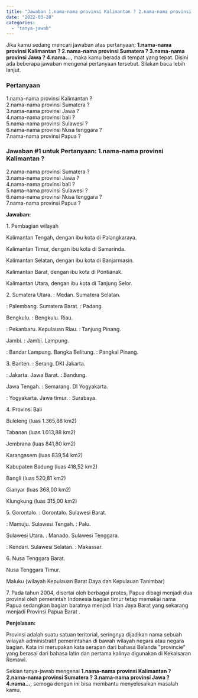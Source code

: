 ```yaml
---
title: "Jawaban 1.nama-nama provinsi Kalimantan ? 2.nama-nama provinsi Sumatera ? 3.nama-nama provinsi Jawa ? 4.nama..."
date: "2022-03-28"
categories: 
  - "tanya-jawab"
---
```


Jika kamu sedang mencari jawaban atas pertanyaan: **1.nama-nama provinsi Kalimantan ? 2.nama-nama provinsi Sumatera ? 3.nama-nama provinsi Jawa ? 4.nama...**, maka kamu berada di tempat yang tepat. Disini ada beberapa jawaban mengenai pertanyaan tersebut. Silakan baca lebih lanjut.

### Pertanyaan

1.nama-nama provinsi Kalimantan ?  
2.nama-nama provinsi Sumatera ?  
3.nama-nama provinsi Jawa ?  
4.nama-nama provinsi bali ?  
5.nama-nama provinsi Sulawesi ?  
6.nama-nama provinsi Nusa tenggara ?  
7.nama-nama provinsi Papua ?​

### Jawaban #1 untuk Pertanyaan: 1.nama-nama provinsi Kalimantan ?  
2.nama-nama provinsi Sumatera ?  
3.nama-nama provinsi Jawa ?  
4.nama-nama provinsi bali ?  
5.nama-nama provinsi Sulawesi ?  
6.nama-nama provinsi Nusa tenggara ?  
7.nama-nama provinsi Papua ?​

**Jawaban:**

1\. Pembagian wilayah

Kalimantan Tengah, dengan ibu kota di Palangkaraya.

Kalimantan Timur, dengan ibu kota di Samarinda.

Kalimantan Selatan, dengan ibu kota di Banjarmasin.

Kalimantan Barat, dengan ibu kota di Pontianak.

Kalimantan Utara, dengan ibu kota di Tanjung Selor.

2\. Sumatera Utara. : Medan. Sumatera Selatan.

: Palembang. Sumatera Barat. : Padang.

Bengkulu. : Bengkulu. Riau.

: Pekanbaru. Kepulauan Riau. : Tanjung Pinang.

Jambi. : Jambi. Lampung.

: Bandar Lampung. Bangka Belitung. : Pangkal Pinang.

3\. Banten. : Serang. DKI Jakarta.

: Jakarta. Jawa Barat. : Bandung.

Jawa Tengah. : Semarang. DI Yogyakarta.

: Yogyakarta. Jawa timur. : Surabaya.

4\. Provinsi Bali

Buleleng (luas 1.365,88 km2)

Tabanan (luas 1.013,88 km2)

Jembrana (luas 841,80 km2)

Karangasem (luas 839,54 km2)

Kabupaten Badung (luas 418,52 km2)

Bangli (luas 520,81 km2)

Gianyar (luas 368,00 km2)

Klungkung (luas 315,00 km2)

5\. Gorontalo. : Gorontalo. Sulawesi Barat.

: Mamuju. Sulawesi Tengah. : Palu.

Sulawesi Utara. : Manado. Sulawesi Tenggara.

: Kendari. Sulawesi Selatan. : Makassar.

6\. Nusa Tenggara Barat.

Nusa Tenggara Timur.

Maluku (wilayah Kepulauan Barat Daya dan Kepulauan Tanimbar)

7\. Pada tahun 2004, disertai oleh berbagai protes, Papua dibagi menjadi dua provinsi oleh pemerintah Indonesia bagian timur tetap memakai nama Papua sedangkan bagian baratnya menjadi Irian Jaya Barat yang sekarang menjadi Provinsi Papua Barat .

**Penjelasan:**

Provinsi adalah suatu satuan teritorial, seringnya dijadikan nama sebuah wilayah administratif pemerintahan di bawah wilayah negara atau negara bagian. Kata ini merupakan kata serapan dari bahasa Belanda "provincie" yang berasal dari bahasa latin dan pertama kalinya digunakan di Kekaisaran Romawi.

Sekian tanya-jawab mengenai **1.nama-nama provinsi Kalimantan ? 2.nama-nama provinsi Sumatera ? 3.nama-nama provinsi Jawa ? 4.nama...**, semoga dengan ini bisa membantu menyelesaikan masalah kamu.
